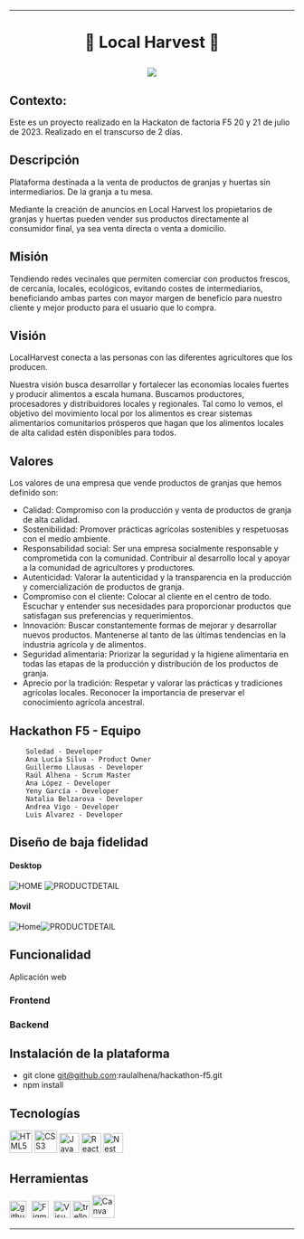 ______________________
# <p align="center"> :carrot: Local Harvest :tomato:


  <p align="center">
   <img src="https://img.shields.io/badge/STATUS-EN%20DESAROLLO-green">
   </p>
</p>

## Contexto:

Este es un proyecto realizado en la Hackaton de factoria F5 20 y 21 de julio de 2023. Realizado en el transcurso de 2 días.
## Descripción
Plataforma destinada a la venta de productos de granjas y huertas sin intermediarios. De la granja a tu mesa.

Mediante la creación de anuncios en Local Harvest los propietarios de granjas y huertas pueden vender sus productos directamente al consumidor final, ya sea venta directa o venta a domicilio.

## Misión

Tendiendo redes vecinales que permiten comerciar con productos frescos, de cercanía, locales, ecológicos, evitando costes de intermediarios, beneficiando ambas partes con mayor margen de beneficio para nuestro cliente y mejor producto para el usuario que lo compra.

## Visión
LocalHarvest conecta a las personas con las diferentes agricultores que los producen.

Nuestra visión busca desarrollar y fortalecer las economías locales fuertes y producir alimentos a escala humana. Buscamos productores, procesadores y distribuidores locales y regionales. Tal como lo vemos, el objetivo del movimiento local por los alimentos es crear sistemas alimentarios comunitarios prósperos que hagan que los alimentos locales de alta calidad estén disponibles para todos.

## Valores

Los valores de una empresa que vende productos de granjas que hemos definido son:

- Calidad: Compromiso con la producción y venta de productos de granja de alta calidad.
- Sostenibilidad: Promover prácticas agrícolas sostenibles y respetuosas con el medio ambiente.
- Responsabilidad social: Ser una empresa socialmente responsable y comprometida con la comunidad. Contribuir al desarrollo local y apoyar a la comunidad de agricultores y productores.
- Autenticidad: Valorar la autenticidad y la transparencia en la producción y comercialización de productos de granja.
- Compromiso con el cliente: Colocar al cliente en el centro de todo. Escuchar y entender sus necesidades para proporcionar productos que satisfagan sus preferencias y requerimientos.
- Innovación: Buscar constantemente formas de mejorar y desarrollar nuevos productos. Mantenerse al tanto de las últimas tendencias en la industria agrícola y de alimentos.
- Seguridad alimentaria: Priorizar la seguridad y la higiene alimentaria en todas las etapas de la producción y distribución de los productos de granja.
- Aprecio por la tradición: Respetar y valorar las prácticas y tradiciones agrícolas locales. Reconocer la importancia de preservar el conocimiento agrícola ancestral.

## Hackathon F5 - Equipo

        Soledad - Developer
        Ana Lucía Silva - Product Owner
        Guillermo Llausas - Developer
        Raúl Alhena - Scrum Master
        Ana López - Developer
        Yeny García - Developer
        Natalia Belzarova - Developer
        Andrea Vigo - Developer
        Luis Alvarez - Developer
## Diseño de baja fidelidad
#### Desktop

![HOME](frontend\src\assets\img_README\desktop1.png)
![PRODUCTDETAIL](frontend\src\assets\img_README\desktop2.png)
#### Movil

![Home](frontend\src\assets\img_README\movil2.png)![PRODUCTDETAIL](frontend\src\assets\img_README\movil1.png)

## Funcionalidad

Aplicación web

### Frontend
### Backend



## Instalación de la plataforma

- git clone git@github.com:raulalhena/hackathon-f5.git
- npm install


## Tecnologías

<div align="">
<img src="https://profilinator.rishav.dev/skills-assets/html5-original-wordmark.svg" alt="HTML5" height="40" />
<img src="https://profilinator.rishav.dev/skills-assets/css3-original-wordmark.svg" alt="CSS3" height="40" />
<img src="https://profilinator.rishav.dev/skills-assets/javascript-original.svg" alt="JavaScript" height="35" />
<img src="https://profilinator.rishav.dev/skills-assets/react-original-wordmark.svg" alt="React" height="35" />
<img src="https://d33wubrfki0l68.cloudfront.net/e937e774cbbe23635999615ad5d7732decad182a/26072/logo-small.ede75a6b.svg" alt="Nest" height="35" </div>

## Herramientas

<div align="">
<img src="https://cdn-icons-png.flaticon.com/512/25/25231.png" alt="github" width="30" heigth="30"/>
<img style="margin: 5px" src="https://profilinator.rishav.dev/skills-assets/figma-icon.svg" alt="Figma" height="30" />
<img src="https://upload.wikimedia.org/wikipedia/commons/thumb/9/9a/Visual_Studio_Code_1.35_icon.svg/512px-Visual_Studio_Code_1.35_icon.svg.png" alt="VisualStudioCode" height="30" />
<img src="https://w7.pngwing.com/pngs/115/721/png-transparent-trello-social-icons-icon.png" alt="trello" width="30" heigth="30"/>
 <img src="https://1000marcas.net/wp-content/uploads/2020/01/logo-Canva.png" alt="Canva" width="40" heigth="40"/>


_____________________________


